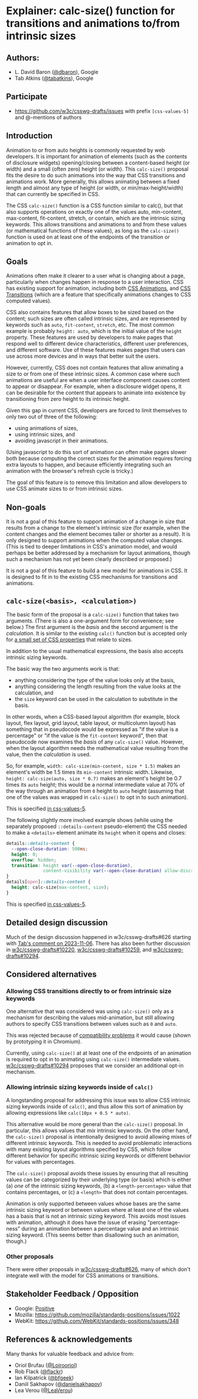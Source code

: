 # Explainer: calc-size() function for transitions and animations to/from intrinsic sizes

## Authors:

- L. David Baron ([@dbaron](https://github.com/dbaron)), Google
- Tab Atkins ([@tabatkins](https://github.com/tabatkins)), Google

## Participate
- https://github.com/w3c/csswg-drafts/issues with prefix `[css-values-5]` and @-mentions of authors

## Introduction

Animation to or from auto heights is commonly requested by web developers.
It is important for animation of elements
(such as the contents of disclosure widgets)
opening/closing between a content-based height (or width)
and a small (often zero) height (or width).
This `calc-size()` proposal fits the desire to do such animations
into the way that CSS transitions and animations work.
More generally,
this allows animating
between a fixed length and
almost any type of height (or width, or min/max-height/width)
that can currently be specified in CSS.

The CSS `calc-size()` function is a CSS function similar to calc(),
but that also supports operations on exactly one of the values
auto, min-content, max-content, fit-content, stretch, or contain,
which are the intrinsic sizing keywords.
This allows transitions and animations to and from these values
(or mathematical functions of these values),
as long as the `calc-size()` function is used
on at least one of the endpoints of the transition or animation to opt in.

## Goals

Animations often make it clearer to a user what is changing about a page,
particularly when changes happen in response to a user interaction.
CSS has existing support for animation,
including both [CSS Animations](https://drafts.csswg.org/css-animations-1/), and
[CSS Transitions](https://drafts.csswg.org/css-transitions-1/)
(which are a feature that specifically animations changes to CSS computed values).

CSS also contains features that allow boxes to be sized based on the content;
such sizes are often called intrinsic sizes,
and are represented by keywords such as `auto`, `fit-content`, `stretch`, etc.
The most common example is probably `height: auto`,
which is the initial value of the `height` property.
These features are used by developers to make pages that respond well to
different device characteristics, different user preferences, and different software.
Use of these features makes pages that users can use across more devices and in ways
that better suit the users.

However, currently, CSS does not contain features that allow animating a size to or from
one of these intrinsic sizes.
A common case where such animations are useful are when
a user interface component causes content to appear or disappear.
For example, when a disclosure widget opens,
it can be desirable for the content that appears to animate into existence
by transitioning from zero height to its intrinsic height.

Given this gap in current CSS, developers are forced to limit themselves
to only two out of three of the following:
* using animations of sizes,
* using intrinsic sizes, and
* avoiding javascript in their animations.

(Using javascript to do this sort of animation can often make pages slower
both because computing the correct sizes for the animation requires
forcing extra layouts to happen,
and because efficiently integrating such an animation
with the browser's refresh cycle is tricky.)

The goal of this feature is to remove this limitation and
allow developers to use CSS animate sizes to or from intrinsic sizes.

## Non-goals

It is not a goal of this feature to support animation of a change in size
that results from a change to the element's intrinsic size (for example, when
the content changes and the element becomes taller or shorter as a result).
It is only designed to support animations when the computed value changes.
(This is tied to deeper limitations in CSS's animation model,
and would perhaps be better addressed by a mechanism for layout animations,
though such a mechanism has not yet been clearly described or proposed.)

It is not a goal of this feature to build a new model for animations in CSS.
It is designed to fit in to the existing CSS mechanisms for transitions and animations.

## `calc-size(<basis>, <calculation>)`

The basic form of the proposal is a `calc-size()` function that takes two arguments.
(There is also a one-argument form for convenience; see below.)
The first argument is the *basis* and the second argument is the *calculation*.
It is similar to the existing `calc()` function but is accepted only
for [a small set of CSS properties](https://github.com/w3c/csswg-drafts/issues/626#issuecomment-2025918637)
that relate to sizes.

In addition to the usual mathematical expressions,
the basis also accepts intrinsic sizing keywords.

The basic way the two arguments work is that:
* anything considering the type of the value looks only at the basis,
* anything considering the length resulting from the value looks at the calculation, and
* the `size` keyword can be used in the calculation to substitute in the basis.

In other words, when a CSS-based layout algorithm
(for example, block layout, flex layout, grid layout, table layout, or multicolumn layout)
has something that in pseudocode would be expressed as "if the value is a percentage" or
"if the value is the `fit-content` keyword",
then that pseudocode now examines the *basis* of any `calc-size()` value.
However, when the layout algorithm needs the mathematical value resulting from the value,
then the *calculation* is used.

So, for example, `width: calc-size(min-content, size * 1.5)` makes an element's width
be 1.5 times its `min-content` intrinsic width.
Likewise, `height: calc-size(auto, size * 0.7)` makes an element's height
be 0.7 times its `auto` height;
this would be a normal intermediate value at 70% of the way through an animation from
`0` height to `auto` height
(assuming that one of the values was wrapped in `calc-size()` to opt in to such animation).

This is specified [in css-values-5](https://drafts.csswg.org/css-values-5/#calc-size).

The following slightly more involved example shows
(while using the separately proposed `::details-content` pseudo-element)
the CSS needed to make a `<details>` element
animate its `height` when it opens and closes:

```css
details::details-content {
  --open-close-duration: 500ms;
  height: 0;
  overflow: hidden;
  transition: height var(--open-close-duration),
              content-visibility var(--open-close-duration) allow-discrete;
}
details[open]::details-content {
  height: calc-size(max-content, size);
}
```

This is specified [in css-values-5](https://drafts.csswg.org/css-values-5/#calc-size).

## Detailed design discussion

Much of the design discussion happened in w3c/csswg-drafts#626
starting with
[Tab's comment on 2023-11-06](https://github.com/w3c/csswg-drafts/issues/626#issuecomment-1796541071).
There has also been further discussion in
[w3c/csswg-drafts#10220](https://github.com/w3c/csswg-drafts/issues/10220),
[w3c/csswg-drafts#10259](https://github.com/w3c/csswg-drafts/issues/10259), and
[w3c/csswg-drafts#10294](https://github.com/w3c/csswg-drafts/issues/10294).

## Considered alternatives

### Allowing CSS transitions directly to or from intrinsic size keywords

One alternative that was considered was using `calc-size()` only as a mechanism
for describing the values mid-animation, but still allowing authors to specify
CSS transitions between values such as `0` and `auto`.

This was rejected
because of [compatibility problems](https://github.com/w3c/csswg-drafts/issues/626#issuecomment-2071016522)
it would cause (shown by prototyping it in Chromium).

Currently, using `calc-size()` at at least one of the endpoints of an animation
is required to opt in to animating using `calc-size()` intermediate values.
[w3c/csswg-drafts#10294](https://github.com/w3c/csswg-drafts/issues/10294)
proposes that we consider an additional opt-in mechanism.

### Allowing intrinsic sizing keywords inside of `calc()`

A longstanding proposal for addressing this issue was to allow
CSS intrinsic sizing keywords inside of `calc()`,
and thus allow this sort of animation by
allowing expressions like `calc(10px + 0.5 * auto)`.

This alternative would be more general than the `calc-size()` proposal.
In particular, this allows values that *mix* intrinsic keywords.
On the other hand, the `calc-size()` proposal is intentionally designed
to avoid allowing mixes of different intrinsic keywords.
This is needed to avoid problematic interactions with
many existing layout algorithms specified by CSS,
which follow different behavior for specific intrinsic sizing keywords
or different behavior for values with percentages.

The `calc-size()` proposal avoids these issues by ensuring that
all resulting values can be categorized by their underlying type (or basis)
which is either (a) *one* of the intrinsic sizing keywords,
(b) a `<length-percentage>` value that contains percentages, or
(c) a `<length>` that does not contain percentages.

Animation is only supported between values whose
bases are the same intrinsic sizing keyword
or between values where at least one of the values has
a basis that is not an intrinsic sizing keyword.
This avoids most issues with animation,
although it does have the issue of erasing "percentage-ness"
during an animation between a percentage value and an intrinsic sizing keyword.
(This seems better than disallowing such an animation, though.)

### Other proposals

There were other proposals
in [w3c/csswg-drafts#626](https://github.com/w3c/csswg-drafts/issues/626),
many of which don't integrate well with the model for CSS animations or transitions.

## Stakeholder Feedback / Opposition

- Google: [Positive](https://chromestatus.com/feature/5196713071738880)
- Mozilla: https://github.com/mozilla/standards-positions/issues/1022
- WebKit: https://github.com/WebKit/standards-positions/issues/348

## References & acknowledgements

Many thanks for valuable feedback and advice from:

- Oriol Brufau ([@Loirooriol](https://github.com/Loirooriol))
- Rob Flack ([@flackr](https://github.com/flackr))
- Ian Kilpatrick ([@bfgeek](https://github.com/bfgeek))
- Daniil Sakhapov ([@danielsakhapov](https://github.com/danielsakhapov))
- Lea Verou ([@LeaVerou](https://github.com/LeaVerou))
